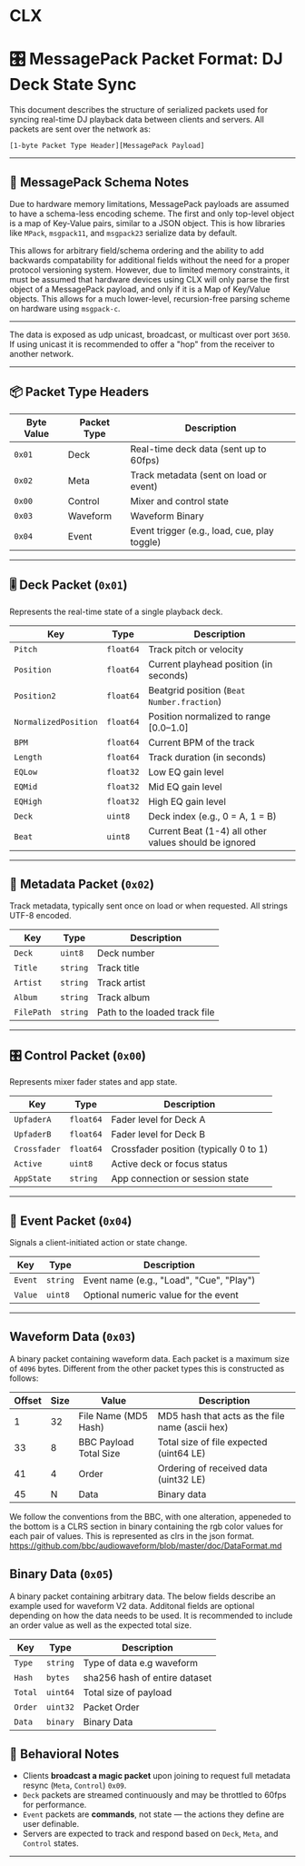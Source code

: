 # CLX

# 🎛️ MessagePack Packet Format: DJ Deck State Sync

This document describes the structure of serialized packets used for syncing real-time DJ playback data between clients and servers. All packets are sent over the network as:

```
[1-byte Packet Type Header][MessagePack Payload]
```

---

## 📄 MessagePack Schema Notes

Due to hardware memory limitations, MessagePack payloads are assumed to have a schema-less encoding  scheme.  The first and only top-level object is a map of Key-Value pairs, similar to a JSON object.  This is how libraries like `MPack`, `msgpack11`, and `msgpack23` serialize data by default.

This allows for arbitrary field/schema ordering and the ability to add backwards compatability for additional fields without the need for a proper protocol versioning system.  However, due to limited memory constraints, it must be assumed that hardware devices using CLX will only parse the first object of a MessagePack payload, and only if it is a Map of Key/Value objects.  This allows for a much lower-level, recursion-free parsing scheme on hardware using `msgpack-c`.

---

The data is exposed as udp unicast, broadcast, or multicast over port `3650`. If using unicast it is recommended to offer a "hop" from the receiver to another network.

---

## 📦 Packet Type Headers

| Byte Value | Packet Type | Description                                  |
|------------|-------------|----------------------------------------------|
| `0x01`     | Deck        | Real-time deck data (sent up to 60fps)       |
| `0x02`     | Meta        | Track metadata (sent on load or event)       |
| `0x00`     | Control     | Mixer and control state                      |
| `0x03`     | Waveform    | Waveform Binary                              |
| `0x04`     | Event       | Event trigger (e.g., load, cue, play toggle) |

---

## 🎚️ Deck Packet (`0x01`)

Represents the real-time state of a single playback deck.

| Key                 | Type     | Description                            |
|---------------------|----------|----------------------------------------|
| `Pitch`             | `float64`| Track pitch or velocity                |
| `Position`          | `float64`| Current playhead position (in seconds) |
| `Position2`         | `float64`| Beatgrid position (`Beat Number.fraction`)       |
| `NormalizedPosition`| `float64`| Position normalized to range [0.0–1.0] |
| `BPM`               | `float64`| Current BPM of the track               |
| `Length`            | `float64`| Track duration (in seconds)            |
| `EQLow`             | `float32`| Low EQ gain level                      |
| `EQMid`             | `float32`| Mid EQ gain level                      |
| `EQHigh`            | `float32`| High EQ gain level                     |
| `Deck`              | `uint8`  | Deck index (e.g., 0 = A, 1 = B)        |
| `Beat`              | `uint8`  | Current Beat (1-4) all other values should be ignored |

---

## 📝 Metadata Packet (`0x02`)

Track metadata, typically sent once on load or when requested. All strings UTF-8 encoded.

| Key         | Type       | Description                          |
|-------------|------------|--------------------------------------|
| `Deck`      | `uint8`    | Deck number                          |
| `Title`     | `string`   | Track title                          |
| `Artist`    | `string`   | Track artist                         |
| `Album`     | `string`   | Track album                          |
| `FilePath`  | `string`   | Path to the loaded track file        |

---

## 🎛️ Control Packet (`0x00`)

Represents mixer fader states and app state.

| Key         | Type       | Description                              |
|-------------|------------|------------------------------------------|
| `UpfaderA`  | `float64`  | Fader level for Deck A                   |
| `UpfaderB`  | `float64`  | Fader level for Deck B                   |
| `Crossfader`| `float64`  | Crossfader position (typically 0 to 1)   |
| `Active`    | `uint8`    | Active deck or focus status              |
| `AppState`  | `string`   | App connection or session state          |

---

## 🎯 Event Packet (`0x04`)

Signals a client-initiated action or state change.

| Key     | Type     | Description                              |
|---------|----------|------------------------------------------|
| `Event` | `string` | Event name (e.g., "Load", "Cue", "Play") |
| `Value` | `uint8`  | Optional numeric value for the event     |

---

## Waveform Data (`0x03`)

A binary packet containing waveform data. Each packet is a maximum size of `4096` bytes. Different from the other packet types this is constructed as follows:

| Offset  | Size | Value                  | Description                                     |
|---------|------|------------------------|-------------------------------------------------|
| 1       | 32   | File Name (MD5 Hash)   | MD5 hash that acts as the file name (ascii hex) |
| 33      |  8   | BBC Payload Total Size | Total size of file expected (uint64 LE)         |
| 41      |  4   | Order                  | Ordering of received data (uint32 LE)           |
| 45      |  N   | Data                   | Binary data                                     |

We follow the conventions from the BBC, with one alteration, appeneded to the bottom is a CLRS section in binary containing the rgb color values for each pair of values. This is represented as clrs in the json format.
https://github.com/bbc/audiowaveform/blob/master/doc/DataFormat.md

## Binary Data (`0x05`)

A binary packet containing arbitrary data. The below fields describe an example used for waveform V2 data. Additonal fields are optional depending on how the data needs to be used. It is recommended to include an order value as well as the expected total size.

| Key     | Type     | Description                    |
|---------|----------|--------------------------------|
| `Type`  | `string` | Type of data e.g waveform      |
| `Hash`  | `bytes`  | sha256 hash of entire dataset  |
| `Total` | `uint64` | Total size of payload          |
| `Order` | `uint32` | Packet Order                   |
| `Data`  | `binary` | Binary Data                    |


## 🧠 Behavioral Notes

- Clients **broadcast a magic packet** upon joining to request full metadata resync (`Meta`, `Control`) `0x09`.
- `Deck` packets are streamed continuously and may be throttled to 60fps for performance.
- `Event` packets are **commands**, not state — the actions they define are user definable.
- Servers are expected to track and respond based on `Deck`, `Meta`, and `Control` states.

---

